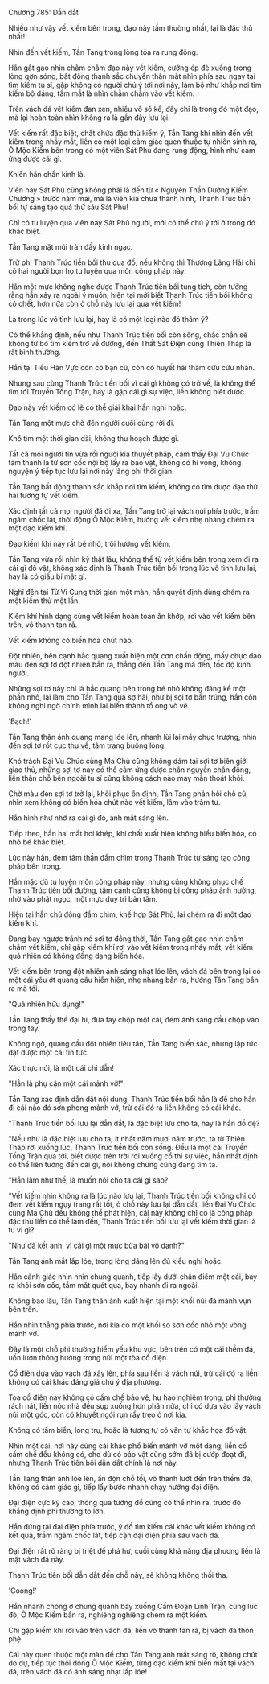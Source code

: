 




Chương 785: Dẫn dắt


Nhiều như vậy vết kiếm bên trong, đạo này tầm thường nhất, lại là đặc thù nhất!

Nhìn đến vết kiếm, Tần Tang trong lòng tỏa ra rung động.

Hắn gắt gao nhìn chằm chằm đạo này vết kiếm, cưỡng ép đè xuống trong lòng gợn sóng, bất động thanh sắc chuyển thân mắt nhìn phía sau ngay tại tìm kiếm tu sĩ, gặp không có người chú ý tới nơi này, làm bộ như khắp nơi tìm kiếm bộ dáng, tầm mắt là nhìn chằm chằm vào vết kiếm.

Trên vách đá vết kiếm đan xen, nhiều vô số kể, đây chỉ là trong đó một đạo, mà lại hoàn toàn nhìn không ra là gần đây lưu lại.

Vết kiếm rất đặc biệt, chất chứa đặc thù kiếm ý, Tần Tang khi nhìn đến vết kiếm trong nháy mắt, liền có một loại cảm giác quen thuộc tự nhiên sinh ra, Ô Mộc Kiếm bên trong có một viên Sát Phù đang rung động, hình như cảm ứng được cái gì.

Khiến hắn chấn kinh là.

Viên này Sát Phù cũng không phải là đến từ « Nguyên Thần Dưỡng Kiếm Chương » trước năm mai, mà là viên kia chưa thành hình, Thanh Trúc tiền bối tự sáng tạo quả thứ sáu Sát Phù!

Chỉ có tu luyện qua viên này Sát Phù người, mới có thể chú ý tới ở trong đó khác biệt.

Tần Tang mặt mũi tràn đầy kinh ngạc.

Trừ phi Thanh Trúc tiền bối thu qua đồ, nếu không thì Thương Lãng Hải chỉ có hai người bọn họ tu luyện qua môn công pháp này.

Hắn một mực không nghe được Thanh Trúc tiền bối tung tích, còn tưởng rằng hắn xảy ra ngoài ý muốn, hiện tại mới biết Thanh Trúc tiền bối không có chết, hơn nữa còn ở chỗ này lưu lại qua vết kiếm!

Là trong lúc vô tình lưu lại, hay là có một loại nào đó thâm ý?

Có thể khẳng định, nếu như Thanh Trúc tiền bối còn sống, chắc chắn sẽ không từ bỏ tìm kiếm trở về đường, đến Thất Sát Điện cùng Thiên Tháp là rất bình thường.

Hắn tại Tiểu Hàn Vực còn có bạn cũ, còn có huyết hải thâm cừu cừu nhân.

Nhưng sau cùng Thanh Trúc tiền bối vì cái gì không có trở về, là không thể tìm tới Truyền Tống Trận, hay là gặp cái gì sự việc, liền không biết được.

Đạo này vết kiếm có lẽ có thể giải khai hắn nghi hoặc.

Tần Tang một mực chờ đến người cuối cùng rời đi.

Khổ tìm một thời gian dài, không thu hoạch được gì.

Tất cả mọi người tin vừa rồi người kia thuyết pháp, cảm thấy Đại Vu Chúc tám thành là từ sơn cốc nội bộ lấy ra bảo vật, không có hi vọng, không nguyện ý tiếp tục lưu lại nơi này lãng phí thời gian.

Tần Tang bất động thanh sắc khắp nơi tìm kiếm, không có tìm được đạo thứ hai tương tự vết kiếm.

Xác định tất cả mọi người đã đi xa, Tần Tang trở lại vách núi phía trước, trầm ngâm chốc lát, thôi động Ô Mộc Kiếm, hướng vết kiếm nhẹ nhàng chém ra một đạo kiếm khí.

Đạo kiếm khí này rất bé nhỏ, trôi hướng vết kiếm.

Tần Tang vừa rồi nhìn kỹ thật lâu, không thể từ vết kiếm bên trong xem đi ra cái gì đồ vật, không xác định là Thanh Trúc tiền bối trong lúc vô tình lưu lại, hay là có giấu bí mật gì.

Nghĩ đến tại Tử Vi Cung thời gian một màn, hắn quyết định dùng chém ra một kiếm thử một lần.

Kiếm khí hình dạng cùng vết kiếm hoàn toàn ăn khớp, rơi vào vết kiếm bên trên, vô thanh tan rã.

Vết kiếm không có biến hóa chút nào.

Đột nhiên, bên cạnh hắc quang xuất hiện một cơn chấn động, mấy chục đạo màu đen sợi tơ đột nhiên bắn ra, thẳng đến Tần Tang mà đến, tốc độ kinh người.

Những sợi tơ này chỉ là hắc quang bên trong bé nhỏ không đáng kể một phần nhỏ, lại làm cho Tần Tang quá sợ hãi, như bị sợi tơ bắn trúng, hắn còn không nghi ngờ chính mình lại biến thành tổ ong vò vẽ.

'Bạch!'

Tần Tang thân ảnh quang mang lóe lên, nhanh lùi lại mấy chục trượng, nhìn đến sợi tơ rốt cục thu về, tâm trạng buông lỏng.

Khó trách Đại Vu Chúc cùng Ma Chủ cũng không dám tại sợi tơ biên giới giao thủ, những sợi tơ này có thể cảm ứng được chân nguyên chấn động, liền thân chỗ bên ngoài tu sĩ cũng không cách nào may mắn thoát khỏi.

Chờ màu đen sợi tơ trở lại, khôi phục ổn định, Tần Tang phản hồi chỗ cũ, nhìn xem không có biến hóa chút nào vết kiếm, lâm vào trầm tư.

Hắn hình như nhớ ra cái gì đó, ánh mắt sáng lên.

Tiếp theo, hắn hai mắt hơi khép, khí chất xuất hiện không hiểu biến hóa, có nhỏ bé khác biệt.

Lúc này hắn, đem tâm thần đắm chìm trong Thanh Trúc tự sáng tạo công pháp bên trong.

Hắn mặc dù tu luyện môn công pháp này, nhưng cũng không phục chế Thanh Trúc tiền bối đường, tâm cảnh cũng không bị công pháp ảnh hưởng, nhờ vào phật ngọc, một mực duy trì bản tâm.

Hiện tại hắn chủ động đắm chìm, khế hợp Sát Phù, lại chém ra đi một đạo kiếm khí.

Đang bay ngược tránh né sợi tơ đồng thời, Tần Tang gắt gao nhìn chằm chằm vết kiếm, chỉ gặp kiếm khí rơi vào vết kiếm trong nháy mắt, vết kiếm quả nhiên có không đồng dạng biến hóa.

Vết kiếm bên trong đột nhiên ánh sáng nhạt lóe lên, vách đá bên trong lại có một cái yếu ớt quang cầu hiển hiện, nhẹ nhàng bắn ra, hướng Tần Tang bắn ra mà tới.

"Quả nhiên hữu dụng!"

Tần Tang thấy thế đại hỉ, đưa tay chộp một cái, đem ánh sáng cầu chộp vào trong tay.

Không ngờ, quang cầu đột nhiên tiêu tán, Tần Tang biến sắc, nhưng lập tức đạt được một cái tin tức.

Xác thực nói, là một cái chỉ dẫn!

"Hẳn là phụ cận một cái mảnh vỡ!"

Tần Tang xác định dẫn dắt nội dung, Thanh Trúc tiền bối hẳn là để cho hắn đi cái nào đó sơn phong mảnh vỡ, trừ cái đó ra liền không có cái khác.

"Thanh Trúc tiền bối lưu lại dẫn dắt, là đặc biệt lưu cho ta, hay là hắn đồ đệ?

"Nếu như là đặc biệt lưu cho ta, ít nhất năm mươi năm trước, ta từ Thiên Tháp rơi xuống lúc, Thanh Trúc tiền bối còn sống. Đều là một cái Truyền Tống Trận qua tới, biết được trên trời rơi xuống cổ thi sự việc, hắn nhất định có thể liên tưởng đến cái gì, nói không chừng cũng đang tìm ta.

"Hắn làm như thế, là muốn nói cho ta cái gì sao?

"Vết kiếm nhìn không ra là lúc nào lưu lại, Thanh Trúc tiền bối không chỉ có đem vết kiếm ngụy trang rất tốt, ở chỗ này lưu lại dẫn dắt, liền Đại Vu Chúc cùng Ma Chủ đều không thể phát hiện, cái này không chỉ có là công pháp đặc thù liền có thể làm đến, Thanh Trúc tiền bối lưu lại vết kiếm thời gian là tu vi gì?

"Như đã kết anh, vì cái gì một mực bừa bãi vô danh?"

Tần Tang ánh mắt lấp lóe, trong lòng dâng lên đủ kiểu nghi hoặc.

Hắn cảnh giác nhìn nhìn chung quanh, tiếp lấy dưới chân điểm một cái, bay ra khỏi sơn cốc, tầm mắt quét qua, bay nhanh đi ra ngoài.

Không bao lâu, Tần Tang thân ảnh xuất hiện tại một khối núi đá mảnh vụn bên trên.

Hắn nhìn thẳng phía trước, nơi kia có một khối so sơn cốc nhỏ một vòng mảnh vỡ.

Đây là một chỗ phi thường hiểm yếu khu vực, bên trên có một cái thềm đá, uốn lượn thông hướng trong núi một tòa cổ điện.

Cổ điện dựa vào vách đá xây lên, phía sau liền là vách núi, trừ cái đó ra liền không có cái khác đáng giá chú ý địa phương.

Tòa cổ điện này không có cấm chế bảo vệ, hư hao nghiêm trọng, phi thường rách nát, liền nóc nhà đều sụp xuống hơn phân nửa, chỉ có dựa vào lấy vách núi một góc, còn có khuyết ngói run rẩy treo ở nơi kia.

Không có tấm biển, long trụ, hoặc là tương tự có văn tự khắc họa đồ vật.

Nhìn một cái, nơi này cùng cái khác phổ biến mảnh vỡ một dạng, liền cổ cấm chế đều không có, cho dù có bảo vật cũng sớm đã bị cướp đoạt đi, nhưng Thanh Trúc tiền bối dẫn dắt chính là nơi này.

Tần Tang thân ảnh lóe lên, ẩn độn chỗ tối, vô thanh lướt đến trên thềm đá, không có cảm giác gì, tiếp lấy bước nhanh chạy hướng đại điện.

Đại điện cực kỳ cao, thông qua tường đổ cũng có thể nhìn ra, trước đó khẳng định phi thường to lớn.

Hắn đứng tại đại điện phía trước, ý đồ tìm kiếm cái khác vết kiếm không có kết quả, trầm ngâm chốc lát, tiếp cận đại điện phía sau vách đá.

Đại điện rất rõ ràng bị triệt để phá hư, cuối cùng khả năng địa phương liền là mặt vách đá này.

Thanh Trúc tiền bối dẫn dắt đến chỗ này, sẽ không không thối tha.

'Coong!'

Hắn nhanh chóng ở chung quanh bày xuống Cấm Đoạn Linh Trận, cùng lúc đó, Ô Mộc Kiếm bắn ra, nghiêng nghiêng chém ra một kiếm.

Chỉ gặp kiếm khí rơi vào trên vách đá, liền vô thanh tan rã, bị vách đá thôn phệ.

Cái này quen thuộc một màn để cho Tần Tang ánh mắt sáng rõ, không chút do dự, tiếp tục thôi động Ô Mộc Kiếm, từng đạo kiếm khí biến mất tại vách đá, trên vách đá có ánh sáng nhạt lấp lóe!




